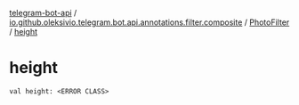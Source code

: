 [telegram-bot-api](../../index.md) / [io.github.oleksivio.telegram.bot.api.annotations.filter.composite](../index.md) / [PhotoFilter](index.md) / [height](./height.md)

# height

`val height: <ERROR CLASS>`